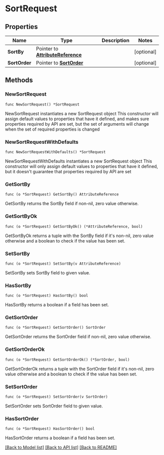 # SortRequest

## Properties

Name | Type | Description | Notes
------------ | ------------- | ------------- | -------------
**SortBy** | Pointer to [**AttributeReference**](AttributeReference.md) |  | [optional] 
**SortOrder** | Pointer to [**SortOrder**](SortOrder.md) |  | [optional] 

## Methods

### NewSortRequest

`func NewSortRequest() *SortRequest`

NewSortRequest instantiates a new SortRequest object
This constructor will assign default values to properties that have it defined,
and makes sure properties required by API are set, but the set of arguments
will change when the set of required properties is changed

### NewSortRequestWithDefaults

`func NewSortRequestWithDefaults() *SortRequest`

NewSortRequestWithDefaults instantiates a new SortRequest object
This constructor will only assign default values to properties that have it defined,
but it doesn't guarantee that properties required by API are set

### GetSortBy

`func (o *SortRequest) GetSortBy() AttributeReference`

GetSortBy returns the SortBy field if non-nil, zero value otherwise.

### GetSortByOk

`func (o *SortRequest) GetSortByOk() (*AttributeReference, bool)`

GetSortByOk returns a tuple with the SortBy field if it's non-nil, zero value otherwise
and a boolean to check if the value has been set.

### SetSortBy

`func (o *SortRequest) SetSortBy(v AttributeReference)`

SetSortBy sets SortBy field to given value.

### HasSortBy

`func (o *SortRequest) HasSortBy() bool`

HasSortBy returns a boolean if a field has been set.

### GetSortOrder

`func (o *SortRequest) GetSortOrder() SortOrder`

GetSortOrder returns the SortOrder field if non-nil, zero value otherwise.

### GetSortOrderOk

`func (o *SortRequest) GetSortOrderOk() (*SortOrder, bool)`

GetSortOrderOk returns a tuple with the SortOrder field if it's non-nil, zero value otherwise
and a boolean to check if the value has been set.

### SetSortOrder

`func (o *SortRequest) SetSortOrder(v SortOrder)`

SetSortOrder sets SortOrder field to given value.

### HasSortOrder

`func (o *SortRequest) HasSortOrder() bool`

HasSortOrder returns a boolean if a field has been set.


[[Back to Model list]](../README.md#documentation-for-models) [[Back to API list]](../README.md#documentation-for-api-endpoints) [[Back to README]](../README.md)


